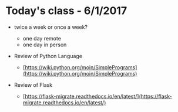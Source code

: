 # Today's class - 6/1/2017

* twice a week or once a week?
	* one day remote
	* one day in person

* Review of Python Language
	* [https://wiki.python.org/moin/SimplePrograms](https://wiki.python.org/moin/SimplePrograms)
* Review of Flask
	* [https://flask-migrate.readthedocs.io/en/latest/](https://flask-migrate.readthedocs.io/en/latest/)